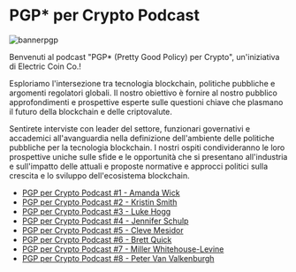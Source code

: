 
# PGP* per Crypto Podcast
![bannerpgp](https://user-images.githubusercontent.com/81990132/221758326-06cea3f5-4c9e-4466-b9ee-73854628a6aa.png)

Benvenuti al podcast "PGP* (Pretty Good Policy) per Crypto", un'iniziativa di Electric Coin Co.!

Esploriamo l'intersezione tra tecnologia blockchain, politiche pubbliche e argomenti regolatori globali. Il nostro obiettivo è fornire al nostro pubblico approfondimenti e prospettive esperte sulle questioni chiave che plasmano il futuro della blockchain e delle criptovalute.

Sentirete interviste con leader del settore, funzionari governativi e accademici all'avanguardia nella definizione dell'ambiente delle politiche pubbliche per la tecnologia blockchain. I nostri ospiti condivideranno le loro prospettive uniche sulle sfide e le opportunità che si presentano all'industria e sull'impatto delle attuali e proposte normative e approcci politici sulla crescita e lo sviluppo dell'ecosistema blockchain.


* [PGP per Crypto Podcast #1 - Amanda Wick](https://www.youtube.com/watch?v=m7tvz-U1kJU)
* [PGP per Crypto Podcast #2 - Kristin Smith](https://www.youtube.com/watch?v=fpT-f82Wzc8)
* [PGP per Crypto Podcast #3 - Luke Hogg](https://www.youtube.com/watch?v=467EFsIx4yg)
* [PGP per Crypto Podcast #4 - Jennifer Schulp](https://www.youtube.com/watch?v=Cgnye-QYV7Q)
* [PGP per Crypto Podcast #5 - Cleve Mesidor](https://www.youtube.com/watch?v=sS35aykvf6E)
* [PGP per Crypto Podcast #6 - Brett Quick](https://www.youtube.com/watch?v=im0sXlnaGmU)
* [PGP per Crypto Podcast #7 - Miller Whitehouse-Levine](https://www.youtube.com/watch?v=-utatp0lK6s)
* [PGP per Crypto Podcast #8 - Peter Van Valkenburgh](https://www.youtube.com/watch?v=mMoAph6CBWA)
